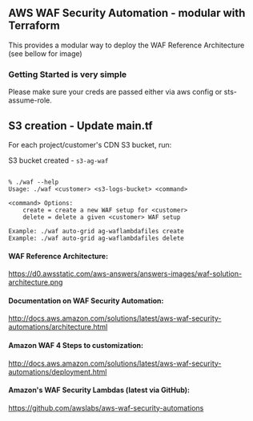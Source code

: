 ## AWS WAF Security Automation - modular with Terraform

This provides a modular way to deploy the WAF Reference Architecture (see bellow for image)

### Getting Started is very simple

Please make sure your creds are passed either via aws config or sts-assume-role. 



## S3 creation - Update main.tf

For each project/customer's CDN S3 bucket, run:

S3 bucket created - ` s3-ag-waf `

```

% ./waf --help
Usage: ./waf <customer> <s3-logs-bucket> <command>

<command> Options:
    create = create a new WAF setup for <customer>
    delete = delete a given <customer> WAF setup

Example: ./waf auto-grid ag-waflambdafiles create
Example: ./waf auto-grid ag-waflambdafiles delete
```


#### WAF Reference Architecture:
https://d0.awsstatic.com/aws-answers/answers-images/waf-solution-architecture.png

#### Documentation on WAF Security Automation:
http://docs.aws.amazon.com/solutions/latest/aws-waf-security-automations/architecture.html

#### Amazon WAF 4 Steps to customization:
http://docs.aws.amazon.com/solutions/latest/aws-waf-security-automations/deployment.html

#### Amazon's WAF Security Lambdas (latest via GitHub):
https://github.com/awslabs/aws-waf-security-automations
